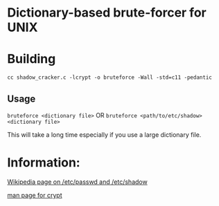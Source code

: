 # Dictionary-based brute-forcer for UNIX

# Building
`cc shadow_cracker.c -lcrypt -o bruteforce -Wall -std=c11 -pedantic`

## Usage
`bruteforce <dictionary file>`
OR
`bruteforce <path/to/etc/shadow> <dictionary file>`

This will take a long time especially if you use a large dictionary file.

# Information:

[Wikipedia page on /etc/passwd and /etc/shadow](https://en.wikipedia.org/wiki/Passwd)

[man page for crypt](http://man7.org/linux/man-pages/man3/crypt.3.html)


